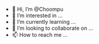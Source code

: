 - 👋 Hi, I’m @Choompu
- 👀 I’m interested in ...
- 🌱 I’m currently learning ...
- 💞️ I’m looking to collaborate on ...
- 📫 How to reach me ...

<!---
Choompu/Choompu is a ✨ special ✨ repository because its `README.md` (this file) appears on your GitHub profile.
You can click the Preview link to take a look at your changes.
--->
